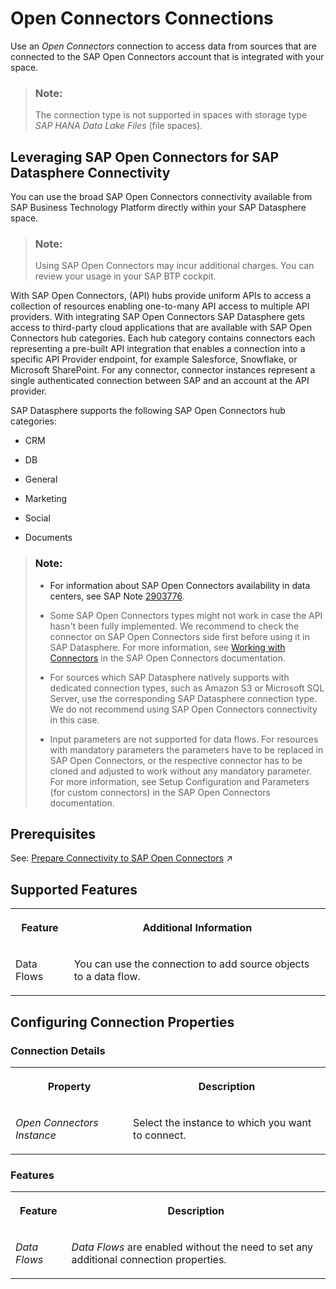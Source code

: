 <!-- loio9bfe7db51216449d985a0b59f5e181c4 -->

# Open Connectors Connections

Use an *Open Connectors* connection to access data from sources that are connected to the SAP Open Connectors account that is integrated with your space. 

> ### Note:  
> The connection type is not supported in spaces with storage type *SAP HANA Data Lake Files* \(file spaces\).



<a name="loio9bfe7db51216449d985a0b59f5e181c4__section_nts_j2p_spb"/>

## Leveraging SAP Open Connectors for SAP Datasphere Connectivity

You can use the broad SAP Open Connectors connectivity available from SAP Business Technology Platform directly within your SAP Datasphere space.

> ### Note:  
> Using SAP Open Connectors may incur additional charges. You can review your usage in your SAP BTP cockpit.

With SAP Open Connectors, \(API\) hubs provide uniform APIs to access a collection of resources enabling one-to-many API access to multiple API providers. With integrating SAP Open Connectors SAP Datasphere gets access to third-party cloud applications that are available with SAP Open Connectors hub categories. Each hub category contains connectors each representing a pre-built API integration that enables a connection into a specific API Provider endpoint, for example Salesforce, Snowflake, or Microsoft SharePoint. For any connector, connector instances represent a single authenticated connection between SAP and an account at the API provider.

SAP Datasphere supports the following SAP Open Connectors hub categories:

-   CRM

-   DB

-   General

-   Marketing

-   Social

-   Documents


> ### Note:  
> -   For information about SAP Open Connectors availability in data centers, see SAP Note [2903776](https://me.sap.com/notes/2903776).
> 
> -   Some SAP Open Connectors types might not work in case the API hasn't been fully implemented. We recommend to check the connector on SAP Open Connectors side first before using it in SAP Datasphere. For more information, see [Working with Connectors](https://help.openconnectors.ext.hana.ondemand.com/home/working-with-elements) in the SAP Open Connectors documentation.
> 
> -   For sources which SAP Datasphere natively supports with dedicated connection types, such as Amazon S3 or Microsoft SQL Server, use the corresponding SAP Datasphere connection type. We do not recommend using SAP Open Connectors connectivity in this case.
> 
> -   Input parameters are not supported for data flows. For resources with mandatory parameters the parameters have to be replaced in SAP Open Connectors, or the respective connector has to be cloned and adjusted to work without any mandatory parameter. For more information, see Setup Configuration and Parameters \(for custom connectors\) in the SAP Open Connectors documentation.



<a name="loio9bfe7db51216449d985a0b59f5e181c4__section_j1b_byq_spb"/>

## Prerequisites

See: [Prepare Connectivity to SAP Open Connectors](https://help.sap.com/viewer/935116dd7c324355803d4b85809cec97/DEV_CURRENT/en-US/fb1aa1107f40429888a633bf940f4ad4.html "Integrate SAP Open Connectors with SAP Datasphere to be able to connect to third party data sources powered by SAP Open Connectors. ") :arrow_upper_right:



<a name="loio9bfe7db51216449d985a0b59f5e181c4__OpenConnectors_usage"/>

## Supported Features


<table>
<tr>
<th valign="top">

Feature

</th>
<th valign="top">

Additional Information

</th>
</tr>
<tr>
<td valign="top">

Data Flows

</td>
<td valign="top">

You can use the connection to add source objects to a data flow.

</td>
</tr>
</table>



<a name="loio9bfe7db51216449d985a0b59f5e181c4__section_nrb_hcc_x4b"/>

## Configuring Connection Properties



### Connection Details


<table>
<tr>
<th valign="top">

Property

</th>
<th valign="top">

Description

</th>
</tr>
<tr>
<td valign="top">

*Open Connectors Instance* 

</td>
<td valign="top">

Select the instance to which you want to connect. 

</td>
</tr>
</table>



### Features


<table>
<tr>
<th valign="top">

Feature

</th>
<th valign="top">

Description

</th>
</tr>
<tr>
<td valign="top">

*Data Flows*

</td>
<td valign="top">

*Data Flows* are enabled without the need to set any additional connection properties. 

</td>
</tr>
</table>

